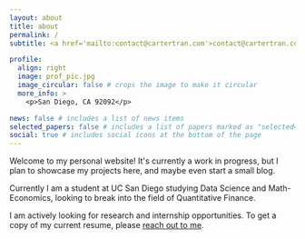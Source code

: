 ```yaml
---
layout: about
title: about
permalink: /
subtitle: <a href='mailto:contact@cartertran.com'>contact@cartertran.com</a>.

profile:
  align: right
  image: prof_pic.jpg
  image_circular: false # crops the image to make it circular
  more_info: >
    <p>San Diego, CA 92092</p>

news: false # includes a list of news items
selected_papers: false # includes a list of papers marked as "selected={true}"
social: true # includes social icons at the bottom of the page
---
```


Welcome to my personal website! It's currently a work in progress, but I plan to showcase my projects here, and maybe even start a small blog.

Currently I am a student at UC San Diego studying Data Science and Math-Economics, looking to break into the field of Quantitative Finance.

I am actively looking for research and internship opportunities. To get a copy of my current resume, please [reach out to me](mailto:contact@cartertran.com).
